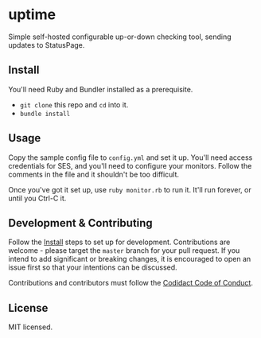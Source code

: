 # uptime
Simple self-hosted configurable up-or-down checking tool, sending updates to StatusPage.

## Install
You'll need Ruby and Bundler installed as a prerequisite.

* `git clone` this repo and `cd` into it.
* `bundle install`

## Usage
Copy the sample config file to `config.yml` and set it up. You'll need access credentials for SES,
and you'll need to configure your monitors. Follow the comments in the file and it shouldn't be too
difficult.

Once you've got it set up, use `ruby monitor.rb` to run it. It'll run forever, or until you Ctrl-C
it.

## Development & Contributing
Follow the [Install](#install) steps to set up for development. Contributions are welcome - please 
target the `master` branch for your pull request. If you intend to add significant or breaking
changes, it is encouraged to open an issue first so that your intentions can be discussed.

Contributions and contributors must follow the [Codidact Code of Conduct](?tab=coc-ov-file).

## License
MIT licensed.